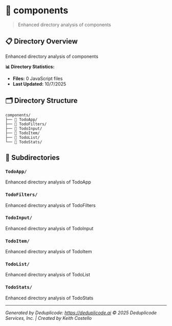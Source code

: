 # 📁 components

> Enhanced directory analysis of components

## 📋 Directory Overview

Enhanced directory analysis of components

**📊 Directory Statistics:**
- **Files:** 0 JavaScript files
- **Last Updated:** 10/7/2025

## 🗂 Directory Structure

```
components/
├── 📁 TodoApp/
├── 📁 TodoFilters/
├── 📁 TodoInput/
├── 📁 TodoItem/
├── 📁 TodoList/
└── 📁 TodoStats/
```

## 📁 Subdirectories

### `TodoApp/`
Enhanced directory analysis of TodoApp

### `TodoFilters/`
Enhanced directory analysis of TodoFilters

### `TodoInput/`
Enhanced directory analysis of TodoInput

### `TodoItem/`
Enhanced directory analysis of TodoItem

### `TodoList/`
Enhanced directory analysis of TodoList

### `TodoStats/`
Enhanced directory analysis of TodoStats

---

*Generated by Deduplicode: https://deduplicode.ai*
*© 2025 Deduplicode Services, Inc. | Created by Keith Costello*
